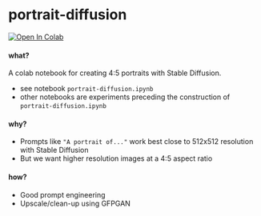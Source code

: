 # portrait-diffusion
[![Open In Colab](https://colab.research.google.com/assets/colab-badge.svg)](https://colab.research.google.com/github/sharkf1n/sd-portraits/blob/master/portrait-diffusion.ipynb
)

#### what?
A colab notebook for creating 4:5 portraits with Stable Diffusion.
- see notebook `portrait-diffusion.ipynb` 
- other notebooks are experiments preceding the construction of `portrait-diffusion.ipynb` 

#### why?
- Prompts like `"A portrait of..."` work best close to 512x512 resolution with Stable Diffusion
- But we want higher resolution images at a 4:5 aspect ratio

#### how?
- Good prompt engineering
- Upscale/clean-up using GFPGAN 
